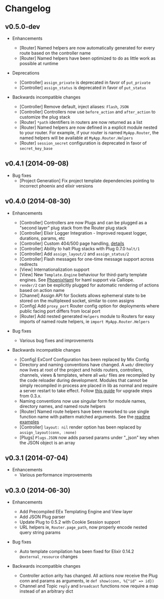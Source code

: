 # Changelog

## v0.5.0-dev

* Enhancements
  * [Router] Named helpers are now automatically generated for every route based on the controller name
  * [Router] Named helpers have been optimized to do as little work as possible at runtime

* Deprecations
  * [Controller] `assign_private` is deprecated in favor of `put_private`
  * [Controller] `assign_status` is deprecated in favor of `put_status`

* Backwards incompatible changes
  * [Controller] Remove default, inject aliases: `Flash`, `JSON`
  * [Controller] Controllers now use `before_action` and `after_action` to customize the plug stack
  * [Router] `*path` identifiers in routers are now returned as a list
  * [Router] Named helpers are now defined in a explicit module nested to your router. For example, if your router is named `MyApp.Router`, the named helpers will be available at `MyApp.Router.Helpers`
  * [Router] `session_secret` configuration is deprecated in favor of `secret_key_base`


## v0.4.1 (2014-09-08)

* Bug fixes
  * [Project Generation] Fix project template dependencies pointing to incorrect phoenix and elixir versions


## v0.4.0 (2014-08-30)

* Enhancements
  * [Controller] Controllers are now Plugs and can be plugged as a "second layer" plug stack from the Router plug stack
  * [Controller] Elixir Logger Integration - Improved request logger, durations, params, etc
  * [Controller] Custom 404/500 page handling, [details](https://github.com/phoenixframework/phoenix/blob/0b6bdffab45fc46bc1455860f2d3971d0224eeb5/README.md#custom-not-found-and-error-pages)
  * [Controller] Ability to halt Plug stacks with Plug 0.7.0 `halt/1`
  * [Controller] Add `assign_layout/2` and `assign_status/2`
  * [Controller] Flash messages for one-time message support across redirects
  * [View] Internationalization support
  * [View] New `Template.Engine` behaviour for third-party template engines. See [PhoenixHaml](https://github.com/chrismccord/phoenix_haml) for haml support via Calliope.
  * `render/2` can be explicitly plugged for automatic rendering of actions based on action name
  * [Channel] Assign API for Sockets allows ephemeral state to be stored on the multiplexed socket, similar to conn assigns
  * [Config] Add `proxy_port` Router config option for deployments where public facing port differs from local port
  * [Router] Add nested generated `Helpers` module to Routers for easy imports of named route helpers, ie `import MyApp.Router.Helpers`


* Bug fixes
  * Various bug fixes and improvements

* Backwards incompatible changes
  * [Config] ExConf Configuration has been replaced by Mix Config
  * Directory and naming conventions have changed. A `web/` directory now lives at root of the project and holds routers, controllers, channels, views & templates, where all `web/` files are recompiled by the code reloader during development. Modules that cannot be simply recompiled in process are placed in lib as normal and require a server restart to take effect. Follow [this guide](https://gist.github.com/dgoldie/2fdc90fe09ecdddb78f4) for upgrade steps from 0.3.x.
  * Naming conventions now use singular form for module names, directory names, and named route helpers
  * [Router] Named route helpers have been reworked to use single function name with pattern matched arguments. See the [readme  examples](https://github.com/phoenixframework/phoenix/blob/0b6bdffab45fc46bc1455860f2d3971d0224eeb5/README.md#resources)
  * [Controller] `layout: nil` render option has been replaced by `assign_layout(conn, :none)`
  * [Plugs] `Plugs.JSON` now adds parsed params under "_json" key when the JSON object is an array


## v0.3.1 (2014-07-04)
* Enhancements
  * Various performance improvements

## v0.3.0 (2014-06-30)

* Enhancements
  * Add Precompiled EEx Templating Engine and View layer
  * Add JSON Plug parser
  * Update Plug to 0.5.2 with Cookie Session support
  * URL helpers ie, `Router.page_path`, now properly encode nested query string params

* Bug fixes
  * Auto template compilation has been fixed for Elixir 0.14.2 `@external_resource` changes

* Backwards incompatible changes
  * Controller action arity has changed. All actions now receive the Plug conn and params as arguments, ie `def show(conn, %{"id" => id})`
  * Channel and Topic `reply` and `broadcast` functions now require a map instead of an arbitrary dict


